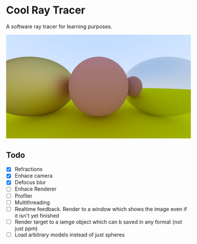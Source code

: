# Cool Ray Tracer

A software ray tracer for learning purposes.

![](images/preview1.png)

## Todo

- [x] Refractions
- [x] Enhace camera
- [x] Defocus blur
- [ ] Enhace Renderer
- [ ] Profiler
- [ ] Multithreading
- [ ] Realtime feedback. Render to a window which shows the image even if it isn't yet finished
- [ ] Render target to a iamge object which can b saved in any format (not just ppm)
- [ ] Load arbitrary models instead of just spheres